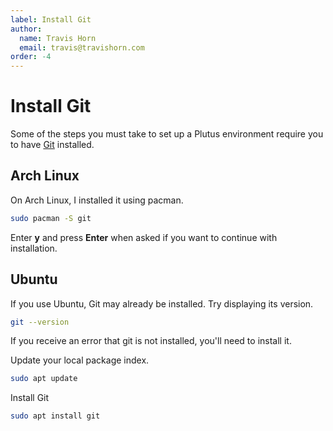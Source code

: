 ```yaml
---
label: Install Git
author:
  name: Travis Horn
  email: travis@travishorn.com
order: -4
---
```


# Install Git

Some of the steps you must take to set up a Plutus environment require you to
have [Git](https://git-scm.com/) installed.

## Arch Linux

On Arch Linux, I installed it using pacman.

```bash
sudo pacman -S git
```

Enter **y** and press **Enter** when asked if you want to continue with
installation.

## Ubuntu

If you use Ubuntu, Git may already be installed. Try displaying its version.

```bash
git --version
```

If you receive an error that git is not installed, you'll need to install it.

Update your local package index.

```bash
sudo apt update
```

Install Git

```bash
sudo apt install git
```

